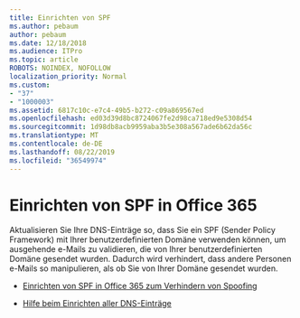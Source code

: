 ```yaml
---
title: Einrichten von SPF
ms.author: pebaum
author: pebaum
ms.date: 12/18/2018
ms.audience: ITPro
ms.topic: article
ROBOTS: NOINDEX, NOFOLLOW
localization_priority: Normal
ms.custom:
- "37"
- "1000003"
ms.assetid: 6817c10c-e7c4-49b5-b272-c09a869567ed
ms.openlocfilehash: ed03d39d8bc8724067fe2d98ca718ed9e5308d54
ms.sourcegitcommit: 1d98db8acb9959aba3b5e308a567ade6b62da56c
ms.translationtype: MT
ms.contentlocale: de-DE
ms.lasthandoff: 08/22/2019
ms.locfileid: "36549974"
---
```

# <a name="set-up-spf-in-office-365"></a>Einrichten von SPF in Office 365

Aktualisieren Sie Ihre DNS-Einträge so, dass Sie ein SPF (Sender Policy Framework) mit Ihrer benutzerdefinierten Domäne verwenden können, um ausgehende e-Mails zu validieren, die von Ihrer benutzerdefinierten Domäne gesendet wurden. Dadurch wird verhindert, dass andere Personen e-Mails so manipulieren, als ob Sie von Ihrer Domäne gesendet wurden.
  
- [Einrichten von SPF in Office 365 zum Verhindern von Spoofing](https://docs.microsoft.com/office365/SecurityCompliance/set-up-spf-in-office-365-to-help-prevent-spoofing)

- [Hilfe beim Einrichten aller DNS-Einträge](https://docs.microsoft.com/office365/admin/get-help-with-domains/create-dns-records-at-any-dns-hosting-provider)

